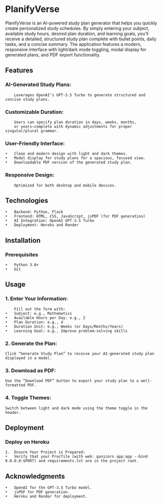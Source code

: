 # PlanifyVerse

PlanifyVerse is an AI-powered study plan generator that helps you quickly create personalized study schedules. By simply entering your subject, available study hours, desired plan duration, and learning goals, you’ll receive a detailed, structured study plan complete with bullet points, daily tasks, and a concise summary. The application features a modern, responsive interface with light/dark mode toggling, modal display for generated plans, and PDF export functionality.

## Features
###     AI-Generated Study Plans:
        Leverages OpenAI’s GPT-3.5 Turbo to generate structured and concise study plans.

###	     Customizable Duration:
        Users can specify plan duration in days, weeks, months, 
        or years—complete with dynamic adjustments for proper singular/plural grammar.

###     User-Friendly Interface:
	•	Clean and modern design with light and dark themes.
	•	Modal display for study plans for a spacious, focused view.
	•	Downloadable PDF version of the generated study plan.

###     Responsive Design:
        Optimized for both desktop and mobile devices.

## Technologies
	•	Backend: Python, Flask
	•	Frontend: HTML, CSS, JavaScript, jsPDF (for PDF generation)
	•	AI Integration: OpenAI GPT-3.5 Turbo
	•	Deployment: Heroku and Render

## Installation
###     Prerequisites
	•	Python 3.8+
	•	Git

## Usage
###	1.	Enter Your Information:
        Fill out the form with:
	•	Subject: e.g., Mathematics
	•	Available Hours per Day: e.g., 2
	•	Plan Duration: e.g., 4
	•	Duration Unit: e.g., Weeks (or Days/Months/Years)
	•	Learning Goal: e.g., Improve problem-solving skills
###	2.	Generate the Plan:
    Click “Generate Study Plan” to receive your AI-generated study plan displayed in a modal.
###	3.	Download as PDF:
    Use the “Download PDF” button to export your study plan to a well-formatted PDF.
###	4.	Toggle Themes:
    Switch between light and dark mode using the theme toggle in the header.

## Deployment
###     Deploy on Heroku
	1.	Ensure Your Project is Prepared:
	•	Verify that your Procfile (with web: gunicorn app:app --bind 0.0.0.0:$PORT) and requirements.txt are in the project root.

## Acknowledgments
	•	OpenAI for the GPT-3.5 Turbo model.
	•	jsPDF for PDF generation.
	•	Heroku and Render for deployment.
